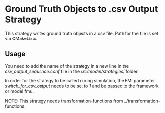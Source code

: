 # Ground Truth Objects to .csv Output Strategy

This strategy writes ground truth objects in a csv file.
Path for the file is set via CMakeLists.

## Usage
You need to add the name of the strategy in a new line in the *csv_output_sequence.conf* file in the *src/model/strategies/* folder.

In order for the strategy to be called during simulation, the FMI parameter *switch_for_csv_output* needs to be set to *1* and be passed to the framework or model fmu.

NOTE:
This strategy needs transformation-functions from ../transformation-functions.
